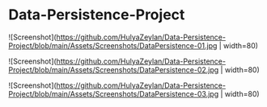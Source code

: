 # Data-Persistence-Project
 
![Screenshot](https://github.com/HulyaZeylan/Data-Persistence-Project/blob/main/Assets/Screenshots/DataPersistence-01.jpg  | width=80)

![Screenshot](https://github.com/HulyaZeylan/Data-Persistence-Project/blob/main/Assets/Screenshots/DataPersistence-02.jpg  | width=80)

![Screenshot](https://github.com/HulyaZeylan/Data-Persistence-Project/blob/main/Assets/Screenshots/DataPersistence-03.jpg  | width=80)
